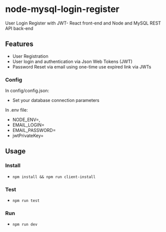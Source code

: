 # node-mysql-login-register
User Login Register with JWT- React front-end and Node and MySQL REST API back-end

## Features
- User Registration
- User login and authentication via Json Web Tokens (JWT)
- Password Reset via email using one-time use expired link via JWTs

### Config
In config/config.json:
- Set your database connection parameters

In .env file:
- NODE_ENV=<your node env>,
- EMAIL_LOGIN=<your email for password reset>
- EMAIL_PASSWORD=<email password>
- jwtPrivateKey=<your  jwt  private key>

## Usage

### Install
- `npm install && npm run client-install`

### Test
- `npm run test`

### Run
- `npm run dev`




